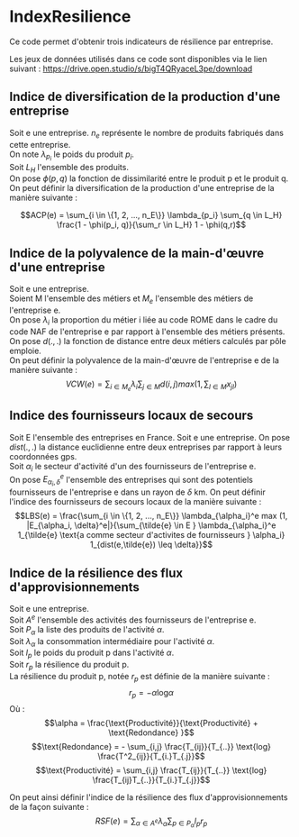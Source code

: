 # IndexResilience
Ce code permet d'obtenir trois indicateurs de résilience par entreprise. <br />

Les jeux de données utilisés dans ce code sont disponibles via le lien suivant :
https://drive.open.studio/s/bigT4QRyaceL3pe/download


## Indice de diversification de la production d'une entreprise
Soit e une entreprise. $n_e$ représente le nombre de produits fabriqués dans cette entreprise. <br />
On note $λ_{p_i}$ le poids du produit $p_i$. <br />
Soit $L_H$ l'ensemble des produits. <br />
On pose $\phi(p,q)$ la fonction de dissimilarité entre le produit p et le produit q. <br />
On peut définir la diversification de la production d'une entreprise de la manière suivante : <br />

$$ACP(e) = \sum_{i \in \{1, 2, ..., n_E\}} \lambda_{p_i} \sum_{q \in L_H} \frac{1 - \phi(p_i, q)}{\sum_r \in L_H} 1 - \phi(q,r)$$


## Indice de la polyvalence de la main-d'œuvre d'une entreprise
Soit e une entreprise. <br />
Soient M l'ensemble des métiers et $M_e$ l'ensemble des métiers de l'entreprise e. <br />
On pose $\lambda_i$ la proportion du métier i liée au code ROME dans le cadre du code NAF de l'entreprise e par rapport
à l'ensemble des métiers présents. <br />
On pose $d(.,.)$ la fonction de distance entre deux métiers calculés par pôle emploie. <br />
On peut définir la polyvalence de la main-d'œuvre de l'entreprise e de la manière suivante : <br />
$$VCW(e)= \sum_{i \in M_e} \lambda_i \sum_{j \in M} d(i,j) max(1, \sum_{l \in M} x_{jl} )$$

## Indice des fournisseurs locaux de secours
Soit E l'ensemble des entreprises en France. 
Soit e une entreprise. 
On pose $dist(.,.)$ la distance euclidienne entre deux entreprises par rapport à leurs coordonnées gps. <br />
Soit $\alpha_i$ le secteur d'activité d'un des fournisseurs de l'entreprise e. <br />
On pose $E_{\alpha_i, \delta}^e$ l'ensemble des entreprises qui sont des potentiels fournisseurs de l'entreprise e 
dans un rayon de $\delta$ km. 
On peut définir l'indice des fournisseurs de secours locaux de la manière suivante : <br /> 
$$LBS(e) = \frac{\sum_{i \in \{1, 2, ..., n_E\}}  \lambda_{\alpha_i}^e max (1, |E_{\alpha_i, \delta}^e|}{\sum_{\tilde{e} \in E } \lambda_{\alpha_i}^e 1_{\tilde{e} \text{a comme secteur d'activites de fournisseurs } \alpha_i} 1_{dist(e,\tilde{e}) \leq \delta}}$$


## Indice de la résilience des flux d'approvisionnements
Soit e une entreprise. <br /> 
Soit $A^e$ l'ensemble des activités des fournisseurs de l'entreprise e. <br />
Soit $P_{\alpha}$ la liste des produits de l'activité $\alpha$. <br />
Soit $\lambda_{\alpha}$ la consommation intermédiaire pour l'activité $\alpha$. <br /> 
Soit $l_p$ le poids du produit p dans l'activité $\alpha$. <br />
Soit $r_p$ la résilience du produit p. <br />
La résilience du produit p, notée $r_p$ est définie de la manière suivante : 
$$r_p = - \alpha \text{log} \alpha$$
Où : <br />
$$\alpha = \frac{\text{Productivité}}{\text{Productivité} + \text{Redondance} }$$
$$\text{Redondance} = - \sum_{i,j} \frac{T_{ij}}{T_{..}} \text{log} \frac{T^2_{ij}}{T_{i.}T_{.j}}$$
$$\text{Productivité} = \sum_{i,j} \frac{T_{ij}}{T_{..}} \text{log} \frac{T_{ij}T_{..}}{T_{i.}T_{.j}}$$

On peut ainsi définir l'indice de la résilience des flux d'approvisionnements de la façon suivante : <br />
$$RSF(e) = \sum_{\alpha \in A^e} \lambda_{\alpha} \sum_{p \in P_{\alpha}} l_p r_p$$
